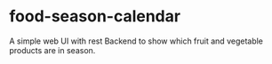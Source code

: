 # food-season-calendar

A simple web UI with rest Backend to show which fruit and vegetable products are in season.

